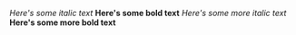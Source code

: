 *Here's some italic text*
**Here's some bold text**
_Here's some more italic text_
__Here's some more bold text__
